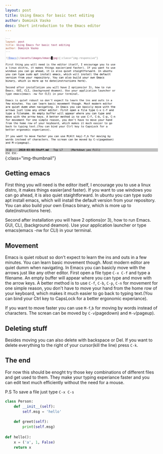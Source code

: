 ```yaml
---
layout: post
title: Using Emacs for basic text editing
author: Dominik Vasko
desc: Short introduction to the Emacs editor
---
```


![Emacs](/assets/images/emacs.png){:class="img-thumbnail"}

## Getting emacs
First thing you will need is the editor itself, I encourage you to use
a linux distro, it makes things easier(and faster). If you want to use
windows you can go ahead, it is also quiet staightforward. In ubuntu
you can type sudo apt install emacs, which will install the default
version from your repository. You can also build your own Emacs
binary, which is more up to date(instructions here).

Second after installation you will have 2 options(or 3), how to run
Emacs. GUI, CLI, (background deamon). Use your application launcher or
type emacs(emacs -nw for CLI) in your terminal.

## Movement
Emacs is quiet robust so don't expect to learn the ins and outs in a
few minutes. You can learn basic movement though. Most modern editor
are quiet dumm when navigating. In Emacs you can basicly move with the
arrows just like any other editor. First open a file type `C-x C-f` and
type a filename. An empty buffer will appear where you can type and
move with the arrow keys. A better method is to use `C-f`, `C-b`, `C-p`, `C-n`
for movement for one simple reason, you don't have to move your hand
from the home row of your keyboard, which makes it much easier to go
back to typing text.(You can bind your Ctrl key to CapsLock for a
better ergonomic experiance).

If you want to move faster you can use `M-f`,`b` for moving by
words instead of characters. The screan can be moved by `C-v`(pagedown)
and `M-v`(pageup).

## Deleting stuff
Besides moving you can also delete with backspace or Del. If you want
to delete everything to the right of your cursor(kill the line) press
`C-k`.

## The end
For now this should be enoght try those key combinations of different
files and get used to them. They make your typing experiance faster
and you can edit text much efficiently without the need for a mouse.

P.S
To save a file just type `C-x C-s`

```python
class Person:
	def __init__(self):
		self.msg = 'hello'
		
	def greet(self):
		print(self.msg)

def hello():
	x = ('a', 1, False)
	return x
```
